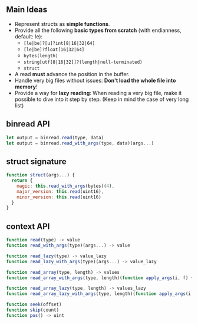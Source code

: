 ## Main Ideas

* Represent structs as **simple functions**.
* Provide all the following **basic types from scratch** (with endianness, default: le):
  * ```[le|be]?[u]?int[8|16|32|64]```
  * ```[le|be]?float[16|32|64]```
  * ```bytes(length)```
  * ```string[utf[8|16|32]]?(length|null-terminated)```
  * ```struct```
* A read **must** advance the position in the buffer.
* Handle very big files without issues: **Don't load the whole file into memory**!
* Provide a way for **lazy reading**: When reading a very big file, make it possible to dive into it step by step. (Keep in mind the case of very long list)

## binread API

```js
let output = binread.read(type, data)
let output = binread.read_with_args(type, data)(args...)
```

## struct signature

```js
function struct(args...) {
  return {
    magic: this.read_with_args(bytes)(4),
    major_version: this.read(uint16),
    minor_version: this.read(uint16)
  }
}
```

## context API

```js
function read(type) -> value
function read_with_args(type)(args...) -> value

function read_lazy(type) -> value_lazy
function read_lazy_with_args(type)(args...) -> value_lazy

function read_array(type, length) -> values
function read_array_with_args(type, length)(function apply_args(i, f) { return f(args...); }) -> values

function read_array_lazy(type, length) -> values_lazy
function read_array_lazy_with_args(type, length)(function apply_args(i, f) { return f(args...); }) -> values_lazy

function seek(offset)
function skip(count)
function pos() -> uint
```

